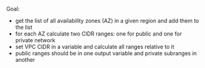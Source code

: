 Goal:
- get the list of all availability zones (AZ) in a given region and add them to the list
- for each AZ calculate two CIDR ranges: one for public and one for private network
- set VPC CIDR in a variable and calculate all ranges relative to it
- public ranges should be in one output variable and private subranges in another
